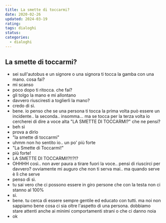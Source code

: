 ```yaml
---
title: La smette di toccarmi?
date: 2020-02-26
updated: 2024-03-19
rating: 
tags: dialoghi
status: 
categories:
  - dialoghi
---
```

## La smette di toccarmi?

- sei sull'autobus e un signore o una signora ti tocca la gamba con una mano. cosa fai?
- mi scanso
- poco dopo ti ritocca. che fai?
- gli tolgo la mano e mi allontano
- davvero riusciresti a toglierli la mano?
- credo di sì.
- bene. io penso che se una persona ti tocca la prima volta può essere un incidente.. la seconda.. insomma... ma se tocca per la terza volta io cercherei di dire a voce alta "LA SMETTE DI TOCCARMI?" che ne pensi?
- beh sì
- prova a dirlo
- "la smette di toccarmi"
- uhmm non ho sentito io.. un po' più forte
- "La Smette di Toccarmi!"
- più forte!
- LA SMETTE DI TOCCARMI!?!!?!?
- OHHHH così.. non aver paura a tirare fuori la voce.. pensi di riuscirci per davvero? ovviamente mi auguro che non ti serva mai.. ma quando serve è lì che serve
- penso di sì.
- tu sai vero che ci possono essere in giro persone che con la testa non ci stanno al 100%
- si.
- bene. tu cerca di essere sempre gentile ed educato con tutti. ma noi non sappiamo bene cosa ci sia oltre l'aspetto di una persona. dobbiamo stare attenti anche ai minimi comportamenti strani o che ci danno noia
- ok
